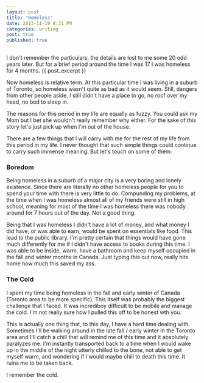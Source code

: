 ```yaml
---
layout: post
title: "Homeless" 
date: 2013-11-19 8:31 PM 
categories: writing
post: true
published: true
---
```


I don't remember the particulars, the details are lost to me some 20 odd
years later.  But for a brief period around the time I was 17 I was
homeless for 4 months. {{ post_excerpt }}

Now homeless is relative term.  At this particular time I was living in
a suburb of Toronto, so homeless wasn't quite as bad as it would seem.
Still, dangers from other people aside, I still didn't have a place to
go, no roof over my head, no bed to sleep in.

The reasons for this period in my life are equally as fuzzy.  You could
ask my Mom but I bet she wouldn't really remember why either.  For the
sake of this story let's just pick up when I'm out of the house.

There are a few things that I will carry with me for the rest of my life
from this period in my life.  I never thought that such simple things
could continue to carry such immense meaning.  But let's touch on some
of them:

### Boredom

Being homeless in a suburb of a major city is a very boring and lonely
existence.  Since there are literally no other homeless people for you
to spend your time with there is very little to do.  Compunding my
problems, at the time when I was homeless almost all of my friends were
still in high school, meaning for most of the time I was homeless there
was nobody around for 7 hours out of the day.  Not a good thing.

Being that I was homeless I didn't have a lot of money, and what money I
did have, or was able to earn, would be spent on essentials like food.
This lead to the public library. I'm pretty certain that things would
have gone much differently for me if I didn't have access to books
during this time.  I was able to be inside, warm, have a bathroom and
keep myself occupied in the fall and winter months in Canada. Just
typing this out now, really hits home how much this saved my ass.

### The Cold

I spent my time being homeless in the fall and early winter of Canada
(Toronto area to be more specific).  This itself was probably the
biggest challenge that I faced. It was incrediboy difficult to be mobile
and manage the cold.  I'm not really sure how I pulled this off to be
honest wth you.

This is actually one thing that, to this day, I have a hard time dealing
with.  Sometimes I'll be walking around in the late fall / early winter
in the Toronto area and I'll catch a chill that will remind me of this
time and it absolutely paralyzes me.  I'm instantly transported back to
a time when I would wake up in the middle of the night utterly chilled
to the bone, not able to get myself warm, and wondering if I would maybe
chill to death this time.  It ruins me to be taken back.

I remember the cold.
